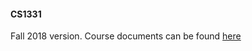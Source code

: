 #### CS1331

Fall 2018 version. Course documents can be found [here](https://cs1331.gitlab.io/fall2018.html)